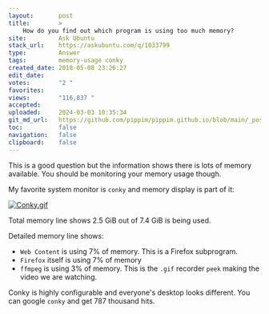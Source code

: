 ```yaml
---
layout:       post
title:        >
    How do you find out which program is using too much memory?
site:         Ask Ubuntu
stack_url:    https://askubuntu.com/q/1033799
type:         Answer
tags:         memory-usage conky
created_date: 2018-05-08 23:26:27
edit_date:    
votes:        "2 "
favorites:    
views:        "116,837 "
accepted:     
uploaded:     2024-03-03 10:35:34
git_md_url:   https://github.com/pippim/pippim.github.io/blob/main/_posts/2018/2018-05-08-How-do-you-find-out-which-program-is-using-too-much-memory_.md
toc:          false
navigation:   false
clipboard:    false
---
```


This is a good question but the information shows there is lots of memory available. You should be monitoring your memory usage though.

My favorite system monitor is `conky` and memory display is part of it:

[![Conky.gif][1]][1]

Total memory line shows 2.5 GiB out of 7.4 GiB is being used.

Detailed memory line shows:

- `Web Content` is using 7% of memory. This is a Firefox subprogram.
- `Firefox` itself is using 7% of memory
- `ffmpeg` is using 3% of memory. This is the `.gif` recorder `peek` making the video we are watching.

Conky is highly configurable and everyone's desktop looks different. You can google `conky` and get 787 thousand hits.

  [1]: https://i.stack.imgur.com/SeTOv.gif
